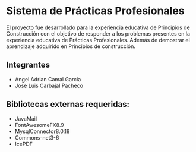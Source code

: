 # Sistema de Prácticas Profesionales

El proyecto fue desarrollado para la experiencia educativa de Principios de Construcción con el objetivo de responder a los problemas presentes en la experiencia educativa de Prácticas Profesionales. Además de demostrar el aprendizaje adquirido en Principios de construcción.


## Integrantes

- Angel Adrian Camal Garcia
- Jose Luis Carbajal Pacheco


## Bibliotecas externas requeridas:
- JavaMail
- FontAwesomeFX8.9
- MysqlConnector8.0.18
- Commons-net3-6
- IcePDF

